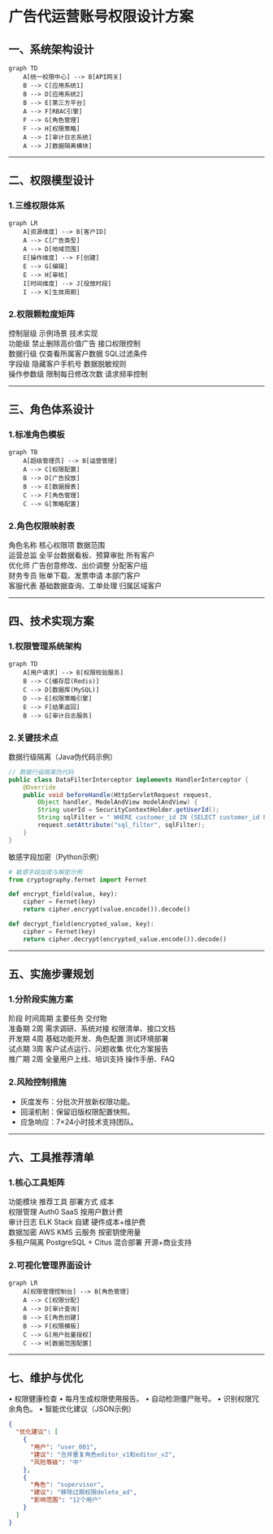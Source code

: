 # 广告代运营账号权限设计方案

## 一、系统架构设计

```mermaid
graph TD
    A[统一权限中心] --> B[API网关]
    B --> C[应用系统1]
    B --> D[应用系统2]
    B --> E[第三方平台]
    A --> F[RBAC引擎]
    F --> G[角色管理]
    F --> H[权限策略]
    A --> I[审计日志系统]
    A --> J[数据隔离模块]
```
---

## 二、权限模型设计

### 1.三维权限体系

```mermaid
graph LR
    A[资源维度] --> B[客户ID]
    A --> C[广告类型]
    A --> D[地域范围]
    E[操作维度] --> F[创建]
    E --> G[编辑]
    E --> H[审核]
    I[时间维度] --> J[投放时段]
    I --> K[生效周期]
```

### 2.权限颗粒度矩阵


 控制层级   	 示例场景               	 技术实现               	
 功能级     	 禁止删除高价值广告     	 接口权限控制           	
 数据行级   	 仅查看所属客户数据     	 SQL过滤条件            	
 字段级     	 隐藏客户手机号         	 数据脱敏规则           	
 操作参数级 	 限制每日修改次数       	 请求频率控制           	

---

## 三、角色体系设计

### 1.标准角色模板

```mermaid
graph TB
    A[超级管理员] --> B[运营管理]
    A --> C[权限配置]
    B --> D[广告投放]
    B --> E[数据报表]
    C --> F[角色管理]
    C --> G[策略配置]
```

### 2.角色权限映射表


 角色名称   	 核心权限项               	 数据范围           	
 运营总监   	 全平台数据看板、预算审批 	 所有客户           	
 优化师     	 广告创意修改、出价调整   	 分配客户组         	
 财务专员   	 账单下载、发票申请       	 本部门客户         	
 客服代表   	 基础数据查询、工单处理   	 归属区域客户       	


---

## 四、技术实现方案

### 1.权限管理系统架构

```mermaid
graph TD
    A[用户请求] --> B[权限校验服务]
    B --> C[缓存层(Redis)]
    C --> D[数据库(MySQL)]
    D --> E[权限策略引擎]
    E --> F[结果返回]
    B --> G[审计日志服务]
```

### 2.关键技术点

数据行级隔离（Java伪代码示例）

```java
// 数据行级隔离伪代码
public class DataFilterInterceptor implements HandlerInterceptor {
    @Override
    public void beforeHandle(HttpServletRequest request, 
        Object handler, ModelAndView modelAndView) {
        String userId = SecurityContextHolder.getUserId();
        String sqlFilter = " WHERE customer_id IN (SELECT customer_id FROM user_customer WHERE user_id = " + userId + ")";
        request.setAttribute("sql_filter", sqlFilter);
    }
}
```

敏感字段加密（Python示例）

```python
# 敏感字段加密与解密示例
from cryptography.fernet import Fernet

def encrypt_field(value, key):
    cipher = Fernet(key)
    return cipher.encrypt(value.encode()).decode()

def decrypt_field(encrypted_value, key):
    cipher = Fernet(key)
    return cipher.decrypt(encrypted_value.encode()).decode()
```
---

## 五、实施步骤规划

### 1.分阶段实施方案


 阶段   	 时间周期 	 主要任务               	 交付物               	
 准备期 	 2周      	 需求调研、系统对接     	 权限清单、接口文档   	
 开发期 	 4周      	 基础功能开发、角色配置 	 测试环境部署         	
 试点期 	 3周      	 客户试点运行、问题收集 	 优化方案报告         	
 推广期 	 2周      	 全量用户上线、培训支持 	 操作手册、FAQ        	

### 2.风险控制措施
- 灰度发布：分批次开放新权限功能。
- 回滚机制：保留旧版权限配置快照。
- 应急响应：7×24小时技术支持团队。

---

## 六、工具推荐清单

### 1.核心工具矩阵


 功能模块       	 推荐工具       	 部署方式   	 成本               	
 权限管理       	 Auth0          	 SaaS       	 按用户数计费       	
 审计日志       	 ELK Stack      	 自建       	 硬件成本+维护费    	
 数据加密       	 AWS KMS        	 云服务     	 按密钥使用量       	
 多租户隔离     	 PostgreSQL + Citus 	 混合部署  	 开源+商业支持      	

### 2.可视化管理界面设计
```mermaid
graph LR
    A[权限管理控制台] --> B[角色管理]
    A --> C[权限分配]
    A --> D[审计查询]
    B --> E[角色创建]
    B --> F[权限模板]
    C --> G[用户批量授权]
    C --> H[数据范围配置]
```
---

## 七、维护与优化
• 权限健康检查
• 每月生成权限使用报告。
• 自动检测僵尸账号。
• 识别权限冗余角色。
• 智能优化建议（JSON示例）

```json
{
  "优化建议": [
    {
      "用户": "user_001",
      "建议": "合并重复角色editor_v1和editor_v2",
      "风险等级": "中"
    },
    {
      "角色": "supervisor",
      "建议": "移除过期权限delete_ad",
      "影响范围": "12个用户"
    }
  ]
}
```
